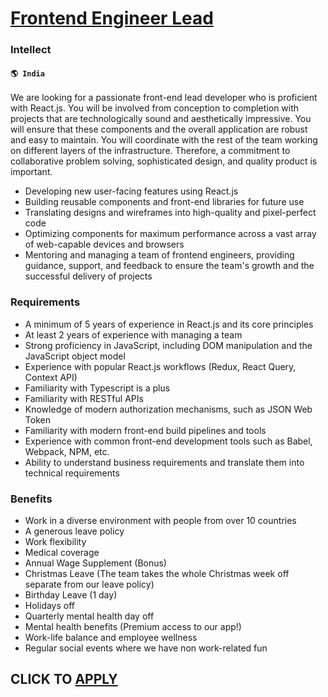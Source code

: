 # [Frontend Engineer Lead](https://www.remotewlb.com/apply/frontend-engineer-lead)  
### Intellect  
#### `🌎 India`  

We are looking for a passionate front-end lead developer who is proficient with React.js. You will be involved from conception to completion with projects that are technologically sound and aesthetically impressive. You will ensure that these components and the overall application are robust and easy to maintain. You will coordinate with the rest of the team working on different layers of the infrastructure. Therefore, a commitment to collaborative problem solving, sophisticated design, and quality product is important.

  * Developing new user-facing features using React.js
  * Building reusable components and front-end libraries for future use
  * Translating designs and wireframes into high-quality and pixel-perfect code
  * Optimizing components for maximum performance across a vast array of web-capable devices and browsers
  * Mentoring and managing a team of frontend engineers, providing guidance, support, and feedback to ensure the team's growth and the successful delivery of projects

### Requirements

  * A minimum of 5 years of experience in React.js and its core principles
  * At least 2 years of experience with managing a team
  * Strong proficiency in JavaScript, including DOM manipulation and the JavaScript object model
  * Experience with popular React.js workflows (Redux, React Query, Context API)
  * Familiarity with Typescript is a plus
  * Familiarity with RESTful APIs
  * Knowledge of modern authorization mechanisms, such as JSON Web Token
  * Familiarity with modern front-end build pipelines and tools
  * Experience with common front-end development tools such as Babel, Webpack, NPM, etc.
  * Ability to understand business requirements and translate them into technical requirements

### Benefits

  * Work in a diverse environment with people from over 10 countries
  * A generous leave policy
  * Work flexibility
  * Medical coverage
  * Annual Wage Supplement (Bonus)
  * Christmas Leave (The team takes the whole Christmas week off separate from our leave policy)
  * Birthday Leave (1 day)
  * Holidays off
  * Quarterly mental health day off
  * Mental health benefits (Premium access to our app!)
  * Work-life balance and employee wellness
  * Regular social events where we have non work-related fun

  
## CLICK TO [APPLY](https://www.remotewlb.com/apply/frontend-engineer-lead)

